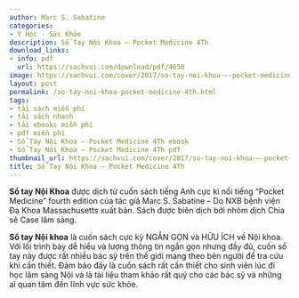 ```yaml
---
author: Marc S. Sabatine
categories:
- Y Học - Sức Khỏe
description: Sổ Tay Nội Khoa – Pocket Medicine 4Th
download_links:
- info: pdf
  url: https://sachvui.com/download/pdf/4650
image: https://sachvui.com/cover/2017/so-tay-noi-khoa-–-pocket-medicine-4th.jpg
layout: post
permalink: /so-tay-noi-khoa-pocket-medicine-4th.html
tags:
- tải sách miễn phí
- tải sách nhanh
- tải ebooks miễn phí
- pdf miễn phí
- Sổ Tay Nội Khoa – Pocket Medicine 4Th ebook
- Sổ Tay Nội Khoa – Pocket Medicine 4Th pdf
thumbnail_url: https://sachvui.com/cover/2017/so-tay-noi-khoa-–-pocket-medicine-4th.jpg
title: Sổ Tay Nội Khoa – Pocket Medicine 4Th
---
```


 <div class="item-desc text-justify"> <p><strong>Sổ tay Nội Khoa</strong> được dịch từ cuốn sách tiếng Anh cực kì nổi tiếng “Pocket Medicine” fourth edition của tác giả Marc S. Sabatine – Do NXB bệnh viện Đa Khoa Massachusetts xuất bản. Sách được biên dịch bởi nhóm dịch Chia sẻ Case lâm sàng.</p><p><strong>Sổ tay Nội khoa</strong> là cuốn sách cực kỳ NGẮN GỌN và HỮU ÍCH về Nội khoa. Với lối trình bày dễ hiểu và lượng thông tin ngắn gọn nhưng đầy đủ, cuốn sổ tay này được rất nhiều bác sỹ trên thế giới mang theo bên người để tra cứu khi cần thiết. Đảm bảo đây là cuốn sách rất cần thiết cho sinh viên lúc đi học lâm sàng Nội và là tài liệu tham khảo rất quý cho các bác sỹ và những ai quan tâm đến lĩnh vực sức khỏe.</p> </div>